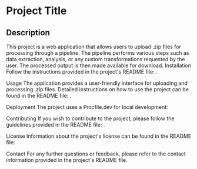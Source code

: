 # Project Title
## Description
This project is a web application that allows users to upload .zip files for processing through a pipeline. The pipeline performs various steps such as data extraction, analysis, or any custom transformations requested by the user. The processed output is then made available for download.
Installation
Follow the instructions provided in the project's README file:
.

Usage
The application provides a user-friendly interface for uploading and processing .zip files. Detailed instructions on how to use the project can be found in the README file:
.

Deployment
The project uses a Procfile.dev for local development:

Contributing
If you wish to contribute to the project, please follow the guidelines provided in the README file:
.

License
Information about the project's license can be found in the README file:

Contact
For any further questions or feedback, please refer to the contact information provided in the project's README file.
